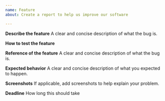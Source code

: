 ```yaml
---
name: Feature
about: Create a report to help us improve our software

---
```


**Describe the feature**
A clear and concise description of what the bug is.

**How to test the feature**

**Reference of the feature**
A clear and concise description of what the bug is.

**Expected behavior**
A clear and concise description of what you expected to happen.

**Screenshots**
If applicable, add screenshots to help explain your problem.

**Deadline**
How long this should take
